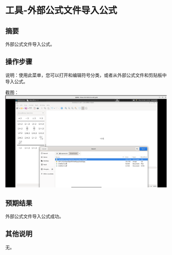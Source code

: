 # 工具-外部公式文件导入公式

## 摘要

外部公式文件导入公式。

## 操作步骤

说明：使用此菜单，您可以打开和编辑符号分类，或者从外部公式文件和剪贴板中导入公式。

截图：![image](./img/z4.png)

## 预期结果

外部公式文件导入公式成功。

## 其他说明

无。
